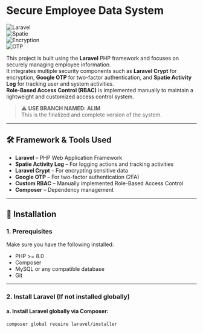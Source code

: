 # Secure Employee Data System

![Laravel](https://img.shields.io/badge/Laravel-FF2D20?style=for-the-badge&logo=laravel&logoColor=white)  
![Spatie](https://img.shields.io/badge/Spatie-Activity%20Log-blue?style=for-the-badge&logo=laravel&logoColor=white)  
![Encryption](https://img.shields.io/badge/Laravel-Crypt-green?style=for-the-badge&logo=laravel&logoColor=white)  
![OTP](https://img.shields.io/badge/Google%20OTP-2FA-yellow?style=for-the-badge&logo=google&logoColor=white)

This project is built using the **Laravel** PHP framework and focuses on securely managing employee information.  
It integrates multiple security components such as **Laravel Crypt** for encryption, **Google OTP** for two-factor authentication, and **Spatie Activity Log** for tracking user and system activities.  
**Role-Based Access Control (RBAC)** is implemented manually to maintain a lightweight and customized access control system.

> ⚠️ **USE BRANCH NAMED: ALIM**  
> This is the finalized and complete version of the system.

---

## 🛠 Framework & Tools Used

- **Laravel** – PHP Web Application Framework
- **Spatie Activity Log** – For logging actions and tracking activities
- **Laravel Crypt** – For encrypting sensitive data
- **Google OTP** – For two-factor authentication (2FA)
- **Custom RBAC** – Manually implemented Role-Based Access Control
- **Composer** – Dependency management

---

## 🚀 Installation

### 1. Prerequisites

Make sure you have the following installed:

- PHP >= 8.0
- Composer
- MySQL or any compatible database
- Git

---

### 2. Install Laravel (If not installed globally)

#### a. Install Laravel globally via Composer:

```bash
composer global require laravel/installer
